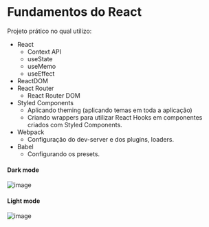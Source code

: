 # Fundamentos do React

Projeto prático no qual utilizo:

- React
  - Context API
  - useState
  - useMemo
  - useEffect
- ReactDOM
- React Router
  - React Router DOM
- Styled Components
  - Aplicando theming (aplicando temas em toda a aplicação)
  - Criando wrappers para utilizar React Hooks em componentes criados com Styled Components.
- Webpack
  - Configuração do dev-server e dos plugins, loaders.
- Babel
  - Configurando os presets.

#### Dark mode

![image](https://user-images.githubusercontent.com/69471715/213722439-ca66deb5-ff41-43ec-8502-4cdedc0a68a6.png)

#### Light mode

![image](https://user-images.githubusercontent.com/69471715/213811878-0bf2e872-8ccd-47c3-9e4a-c2da8050b398.png)
